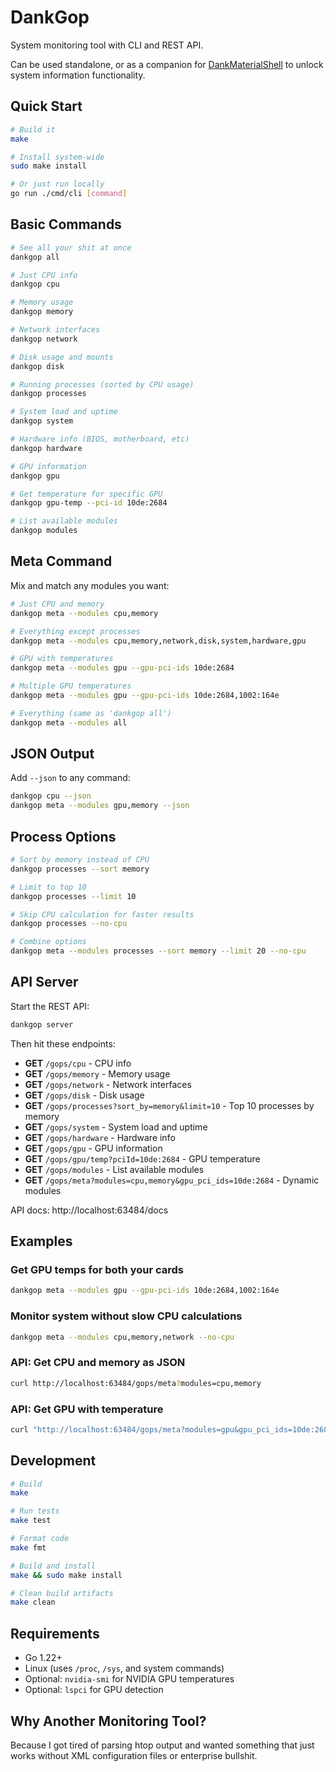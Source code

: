 # DankGop

System monitoring tool with CLI and REST API.

Can be used standalone, or as a  companion for [DankMaterialShell](https://github.com/AvengeMedia/DankMaterialShell) to unlock system information functionality.

## Quick Start

```bash
# Build it
make

# Install system-wide
sudo make install

# Or just run locally
go run ./cmd/cli [command]
```

## Basic Commands

```bash
# See all your shit at once
dankgop all

# Just CPU info
dankgop cpu

# Memory usage
dankgop memory

# Network interfaces
dankgop network

# Disk usage and mounts
dankgop disk

# Running processes (sorted by CPU usage)
dankgop processes

# System load and uptime
dankgop system

# Hardware info (BIOS, motherboard, etc)
dankgop hardware

# GPU information
dankgop gpu

# Get temperature for specific GPU
dankgop gpu-temp --pci-id 10de:2684

# List available modules
dankgop modules
```

## Meta Command

Mix and match any modules you want:

```bash
# Just CPU and memory
dankgop meta --modules cpu,memory

# Everything except processes
dankgop meta --modules cpu,memory,network,disk,system,hardware,gpu

# GPU with temperatures
dankgop meta --modules gpu --gpu-pci-ids 10de:2684

# Multiple GPU temperatures
dankgop meta --modules gpu --gpu-pci-ids 10de:2684,1002:164e

# Everything (same as 'dankgop all')
dankgop meta --modules all
```

## JSON Output

Add `--json` to any command:

```bash
dankgop cpu --json
dankgop meta --modules gpu,memory --json
```

## Process Options

```bash
# Sort by memory instead of CPU
dankgop processes --sort memory

# Limit to top 10
dankgop processes --limit 10

# Skip CPU calculation for faster results
dankgop processes --no-cpu

# Combine options
dankgop meta --modules processes --sort memory --limit 20 --no-cpu
```

## API Server

Start the REST API:

```bash
dankgop server
```

Then hit these endpoints:

- **GET** `/gops/cpu` - CPU info
- **GET** `/gops/memory` - Memory usage  
- **GET** `/gops/network` - Network interfaces
- **GET** `/gops/disk` - Disk usage
- **GET** `/gops/processes?sort_by=memory&limit=10` - Top 10 processes by memory
- **GET** `/gops/system` - System load and uptime
- **GET** `/gops/hardware` - Hardware info
- **GET** `/gops/gpu` - GPU information
- **GET** `/gops/gpu/temp?pciId=10de:2684` - GPU temperature
- **GET** `/gops/modules` - List available modules
- **GET** `/gops/meta?modules=cpu,memory&gpu_pci_ids=10de:2684` - Dynamic modules

API docs: http://localhost:63484/docs

## Examples

### Get GPU temps for both your cards
```bash
dankgop meta --modules gpu --gpu-pci-ids 10de:2684,1002:164e
```

### Monitor system without slow CPU calculations
```bash
dankgop meta --modules cpu,memory,network --no-cpu
```

### API: Get CPU and memory as JSON
```bash
curl http://localhost:63484/gops/meta?modules=cpu,memory
```

### API: Get GPU with temperature
```bash
curl "http://localhost:63484/gops/meta?modules=gpu&gpu_pci_ids=10de:2684"
```

## Development

```bash
# Build
make

# Run tests
make test

# Format code
make fmt

# Build and install
make && sudo make install

# Clean build artifacts
make clean
```

## Requirements

- Go 1.22+
- Linux (uses `/proc`, `/sys`, and system commands)
- Optional: `nvidia-smi` for NVIDIA GPU temperatures
- Optional: `lspci` for GPU detection

## Why Another Monitoring Tool?

Because I got tired of parsing htop output and wanted something that just works without XML configuration files or enterprise bullshit.